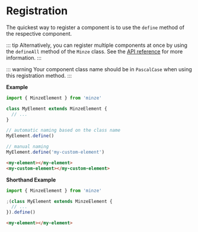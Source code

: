 # Registration

The quickest way to register a component is to use the `define` method of the respective component.

::: tip
Alternatively, you can register multiple components at once by using the `defineAll` method of the `Minze` class. See the [API reference](/api/minze.html#defineall) for more information.
:::

::: warning
Your component class name should be in `PascalCase` when using this registration method.
:::

**Example**

```js
import { MinzeElement } from 'minze'

class MyElement extends MinzeElement {
  // ...
}

// automatic naming based on the class name
MyElement.define()

// manual naming
MyElement.define('my-custom-element')
```

<!-- prettier-ignore-start -->
```html
<my-element></my-element>
<my-custom-element></my-custom-element>
```
<!-- prettier-ignore-end -->

**Shorthand Example**

<!-- prettier-ignore-start -->
```js
import { MinzeElement } from 'minze'

;(class MyElement extends MinzeElement {
  // ...
}).define()
```

```html
<my-element></my-element>
```
<!-- prettier-ignore-end -->
